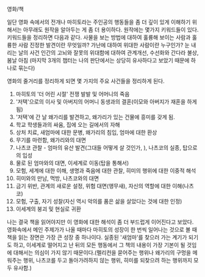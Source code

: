 영화/책

일단 영화 속에서의 전개나 마히토라는 주인공의 행동들을 좀 더 깊이 있게 이해하기 위해서는 아무래도 원작을 알아두는 게 좀 더 용이하다.
원작에는 몇가지 키워드들이 있다. 키워드들을 정리하면 다음과 같다.
	사물을 보는 방법에 대하여
	훌륭해 보이는 사람과 훌륭한 사람
	진정한 발견이란 무엇일까?
	가난에 대하여
	위대한 사람이란 누구인가?
	눈 내리는 날의 사건
	인간의 고뇌와 잘못의 위대함에 대하여
	관계개선, 수선화와 간다라 불상, 봄날 아침
(마지막 3개의 챕터는 나의 판단에서는 상당히 유사하다고 보았기 때문에 하나로 묶는다)

영화의 줄거리를 정리하게 되면 몇 가지의 주요 사건들을 정리하게 된다.
1. 마히토의 '더 어린 시절' 전쟁 발발 및 어머니의 죽음
2. '저택'으로의 이사 및 아버지의 어머니 동생과의 결혼(이모와 아버지가 재혼을 하게 됨)
3. '저택'에 간 날 왜가리를 발견하고, 왜가리가 있는 건물에 흥미를 갖게 됨.
4. 학교 학생들과의 싸움, 집에 오는 길에서의 자해
5. 상처 치료, 새엄마에 대한 문병, 왜가리의 침입, 엄마에 대한 환상
6. 무기를 마련함, 왜가리와의 대면
7. 나츠코 관찰 - 엄마의 유산 발견(그대들 어떻게 살 것인가, ), 나츠코의 실종, 탑으로의 입성
9. 물로 된 엄마와의 대면, 이세계로 이동(탑을 통해서)
10. 모험, 세계에 대한 이해, 생명과 죽음에 대한 관찰, 히미의 행위에 대한 이중적 해석
11. 히미와의 만남, 먹방, 나츠코와의 대면
12. 금기 위반, 관계의 새로운 설정, 위험 대면(앵무새), 자신의 역할에 대한 이해(나츠코)
13. 모험, 구출, 자기 성찰(자신 역시 악의를 품은 삶을 살았다는 것에 대한 인정)
14. 이세계의 붕괴 및 현실로 귀환

나는 결국 책을 읽어야지만 이 영화에 대한 해석이 좀 더 부드럽게 이어진다고 보았다. 영화속에서 메인 주제가가 나올 때마다 마히토의 성장이 한 번씩 일어나는 것으로 볼 때 책을 읽는 장면은 가장 큰 성장 중 하나이다. 실종된 '새엄마'를 찾으러 가는 계기가 되기도 하고, 이세계로 떨어지고 난 뒤의 모든 행동에서 그 책의 내용이 가장 기본이 될 것임에 대해서는 의심이 가지 않기 때문이다.(펠리컨을 묻어주는 행위나 왜가리의 구멍을 메워주는 행위, 나츠코를 두고 돌아가려하지 않는 행위, 히미를 되찾으려 하는 행위까지 모두 유사함.)